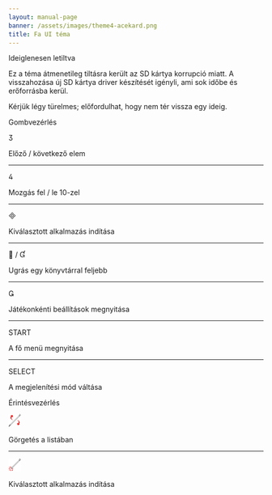 ```yaml
---
layout: manual-page
banner: /assets/images/theme4-acekard.png
title: Fa UI téma
---
```


<div id="temporarily-disabled" class="section-title">Ideiglenesen letiltva</div>
<div class="section-body">
    <p>
        Ez a téma átmenetileg tiltásra került az SD kártya korrupció miatt. A visszahozása új SD kártya driver készítését igényli, ami sok időbe és erőforrásba kerül.
    </p>
    <p>
        Kérjük légy türelmes; előfordulhat, hogy nem tér vissza egy ideig.
    </p>
</div>

<div id="button-controls" class="section-title">Gombvezérlés</div>
<div class="section-body">
    <div class="button-action-group">
        <p class="button-action button">&#xE07D;</p>
        <p class="button-action-text">Előző / következő elem</p>
    </div>
    <hr>
    <div class="button-action-group">
        <p class="button-action button">&#xE07E;</p>
        <p class="button-action-text">Mozgás fel / le 10-zel</p>
    </div>
    <hr>
    <div class="button-action-group">
        <p class="button-action button">&#xE000;</p>
        <p class="button-action-text">Kiválasztott alkalmazás indítása</p>
    </div>
    <hr>
    <div class="button-action-group">
        <p class="button-action button">&#xE001; / &#xE004;</p>
        <p class="button-action-text">Ugrás egy könyvtárral feljebb</p>
    </div>
    <hr>
    <div class="button-action-group">
        <p class="button-action button">&#xE003;</p>
        <p class="button-action-text">Játékonkénti beállítások megnyitása</p>
    </div>
    <hr>
    <div class="button-action-group">
        <p class="button-action">START</p>
        <p class="button-action-text">A fő menü megnyitása</p>
    </div>
    <hr>
    <div class="button-action-group">
        <p class="button-action">SELECT</p>
        <p class="button-action-text">A megjelenítési mód váltása</p>
    </div>
</div>

<div id="touch-controls" class="section-title">Érintésvezérlés</div>
<div class="section-body">
    <div class="button-action-group">
        <p class="button-action"><img src="/assets/images/up-down.png"></p>
        <p class="button-action-text">Görgetés a listában</p>
    </div>
    <hr>
    <div class="button-action-group">
        <p class="button-action"><img src="/assets/images/tap.png"></p>
        <p class="button-action-text">Kiválasztott alkalmazás indítása</p>
    </div>
</div>
